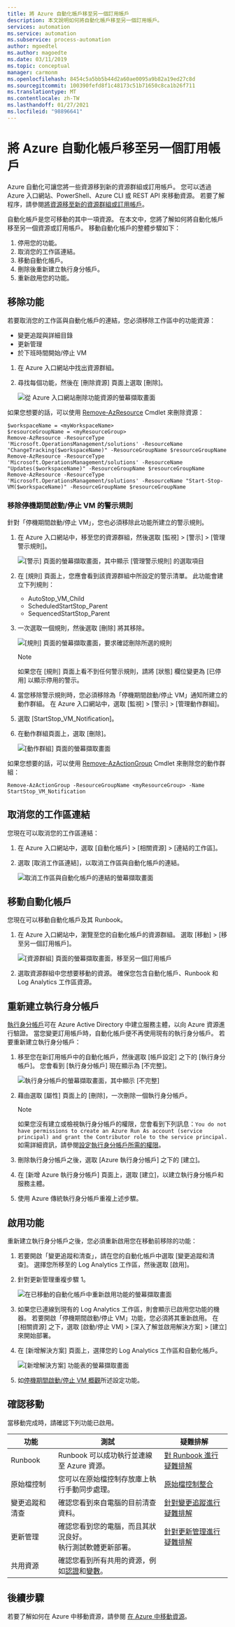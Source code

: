 ```yaml
---
title: 將 Azure 自動化帳戶移至另一個訂用帳戶
description: 本文說明如何將自動化帳戶移至另一個訂用帳戶。
services: automation
ms.service: automation
ms.subservice: process-automation
author: mgoedtel
ms.author: magoedte
ms.date: 03/11/2019
ms.topic: conceptual
manager: carmonm
ms.openlocfilehash: 8454c5a5bb5b44d2a60ae0095a9b82a19ed27c8d
ms.sourcegitcommit: 100390fefd8f1c48173c51b71650c8ca1b26f711
ms.translationtype: MT
ms.contentlocale: zh-TW
ms.lasthandoff: 01/27/2021
ms.locfileid: "98896641"
---
```

# <a name="move-your-azure-automation-account-to-another-subscription"></a>將 Azure 自動化帳戶移至另一個訂用帳戶

Azure 自動化可讓您將一些資源移到新的資源群組或訂用帳戶。 您可以透過 Azure 入口網站、PowerShell、Azure CLI 或 REST API 來移動資源。 若要了解程序，請參閱[將資源移至新的資源群組或訂用帳戶](../../azure-resource-manager/management/move-resource-group-and-subscription.md)。

自動化帳戶是您可移動的其中一項資源。 在本文中，您將了解如何將自動化帳戶移至另一個資源或訂用帳戶。 移動自動化帳戶的整體步驟如下：

1. 停用您的功能。
2. 取消您的工作區連結。
3. 移動自動化帳戶。
4. 刪除後重新建立執行身分帳戶。
5. 重新啟用您的功能。

## <a name="remove-features"></a>移除功能

若要取消您的工作區與自動化帳戶的連結，您必須移除工作區中的功能資源：

- 變更追蹤與詳細目錄
- 更新管理
- 於下班時間開始/停止 VM

1. 在 Azure 入口網站中找出資源群組。
2. 尋找每個功能，然後在 [刪除資源] 頁面上選取 [刪除]。

    ![從 Azure 入口網站刪除功能資源的螢幕擷取畫面](../media/move-account/delete-solutions.png)

如果您想要的話，可以使用 [Remove-AzResource](/powershell/module/Az.Resources/Remove-AzResource) Cmdlet 來刪除資源：

```azurepowershell-interactive
$workspaceName = <myWorkspaceName>
$resourceGroupName = <myResourceGroup>
Remove-AzResource -ResourceType 'Microsoft.OperationsManagement/solutions' -ResourceName "ChangeTracking($workspaceName)" -ResourceGroupName $resourceGroupName
Remove-AzResource -ResourceType 'Microsoft.OperationsManagement/solutions' -ResourceName "Updates($workspaceName)" -ResourceGroupName $resourceGroupName
Remove-AzResource -ResourceType 'Microsoft.OperationsManagement/solutions' -ResourceName "Start-Stop-VM($workspaceName)" -ResourceGroupName $resourceGroupName
```

### <a name="remove-alert-rules-for-startstop-vms-during-off-hours"></a>移除停機期間啟動/停止 VM 的警示規則

針對「停機期間啟動/停止 VM」，您也必須移除此功能所建立的警示規則。

1. 在 Azure 入口網站中，移至您的資源群組，然後選取 [監視] > [警示] > [管理警示規則]。

   ![[警示] 頁面的螢幕擷取畫面，其中顯示 [管理警示規則] 的選取項目](../media/move-account/alert-rules.png)

2. 在 [規則] 頁面上，您應會看到該資源群組中所設定的警示清單。 此功能會建立下列規則：

    * AutoStop_VM_Child
    * ScheduledStartStop_Parent
    * SequencedStartStop_Parent

3. 一次選取一個規則，然後選取 [刪除] 將其移除。

    ![[規則] 頁面的螢幕擷取畫面，要求確認刪除所選的規則](../media/move-account/delete-rules.png)

    > [!NOTE]
    > 如果您在 [規則] 頁面上看不到任何警示規則，請將 [狀態] 欄位變更為 [已停用] 以顯示停用的警示。 

4. 當您移除警示規則時，您必須移除為「停機期間啟動/停止 VM」通知所建立的動作群組。 在 Azure 入口網站中，選取 [監視] > [警示] > [管理動作群組]。

5. 選取 [StartStop_VM_Notification]。 

6. 在動作群組頁面上，選取 [刪除]。

    ![[動作群組] 頁面的螢幕擷取畫面](../media/move-account/delete-action-group.png)

如果您想要的話，可以使用 [Remove-AzActionGroup](/powershell/module/az.monitor/remove-azactiongroup) Cmdlet 來刪除您的動作群組：

```azurepowershell-interactive
Remove-AzActionGroup -ResourceGroupName <myResourceGroup> -Name StartStop_VM_Notification
```

## <a name="unlink-your-workspace"></a>取消您的工作區連結

您現在可以取消您的工作區連結：

1. 在 Azure 入口網站中，選取 [自動化帳戶] > [相關資源] > [連結的工作區]。 

2. 選取 [取消工作區連結]，以取消工作區與自動化帳戶的連結。

    ![取消工作區與自動化帳戶的連結的螢幕擷取畫面](../media/move-account/unlink-workspace.png)

## <a name="move-your-automation-account"></a>移動自動化帳戶

您現在可以移動自動化帳戶及其 Runbook。 

1. 在 Azure 入口網站中，瀏覽至您的自動化帳戶的資源群組。 選取 [移動] > [移至另一個訂用帳戶]。

    ![[資源群組] 頁面的螢幕擷取畫面，移至另一個訂用帳戶](../media/move-account/move-resources.png)

2. 選取資源群組中您想要移動的資源。 確保您包含自動化帳戶、Runbook 和 Log Analytics 工作區資源。

## <a name="re-create-run-as-accounts"></a>重新建立執行身分帳戶

[執行身分帳戶](../manage-runas-account.md)可在 Azure Active Directory 中建立服務主體，以向 Azure 資源進行驗證。 當您變更訂用帳戶時，自動化帳戶便不再使用現有的執行身分帳戶。 若要重新建立執行身分帳戶：

1. 移至您在新訂用帳戶中的自動化帳戶，然後選取 [帳戶設定] 之下的 [執行身分帳戶]。 您會看到 [執行身分帳戶] 現在顯示為 [不完整]。

    ![執行身分帳戶的螢幕擷取畫面，其中顯示 [不完整]](../media/move-account/run-as-accounts.png)

2. 藉由選取 [屬性] 頁面上的 [刪除]，一次刪除一個執行身分帳戶。 

    > [!NOTE]
    > 如果您沒有建立或檢視執行身分帳戶的權限，您會看到下列訊息：`You do not have permissions to create an Azure Run As account (service principal) and grant the Contributor role to the service principal.` 如需詳細資訊，請參閱[設定執行身分帳戶所需的權限](../manage-runas-account.md#permissions)。

3. 刪除執行身分帳戶之後，選取 [Azure 執行身分帳戶] 之下的 [建立]。 

4. 在 [新增 Azure 執行身分帳戶] 頁面上，選取 [建立]，以建立執行身分帳戶和服務主體。 

5. 使用 Azure 傳統執行身分帳戶重複上述步驟。

## <a name="enable-features"></a>啟用功能

重新建立執行身分帳戶之後，您必須重新啟用您在移動前移除的功能：

1. 若要開啟「變更追蹤和清查」，請在您的自動化帳戶中選取 [變更追蹤和清查]。 選擇您所移至的 Log Analytics 工作區，然後選取 [啟用]。

2. 針對更新管理重複步驟 1。

    ![在已移動的自動化帳戶中重新啟用功能的螢幕擷取畫面](../media/move-account/reenable-solutions.png)

3. 如果您已連線到現有的 Log Analytics 工作區，則會顯示已啟用您功能的機器。 若要開啟「停機期間啟動/停止 VM」功能，您必須將其重新啟用。 在 [相關資源] 之下，選取 [啟動/停止 VM] > [深入了解並啟用解決方案] > [建立] 來開始部署。

4. 在 [新增解決方案] 頁面上，選擇您的 Log Analytics 工作區和自動化帳戶。

    ![[新增解決方案] 功能表的螢幕擷取畫面](../media/move-account/add-solution-vm.png)

5. 如[停機期間啟動/停止 VM 概觀](../automation-solution-vm-management.md)所述設定功能。

## <a name="verify-the-move"></a>確認移動

當移動完成時，請確認下列功能已啟用。 

|功能|測試|疑難排解|
|---|---|---|
|Runbook|Runbook 可以成功執行並連線至 Azure 資源。|[對 Runbook 進行疑難排解](../troubleshoot/runbooks.md)
|原始檔控制|您可以在原始檔控制存放庫上執行手動同步處理。|[原始檔控制整合](../source-control-integration.md)|
|變更追蹤和清查|確認您看到來自電腦的目前清查資料。|[針對變更追蹤進行疑難排解](../troubleshoot/change-tracking.md)|
|更新管理|確認您看到您的電腦，而且其狀況良好。</br>執行測試軟體更新部署。|[針對更新管理進行疑難排解](../troubleshoot/update-management.md)|
|共用資源|確認您看到所有共用的資源，例如[認證](../shared-resources/credentials.md)和[變數](../shared-resources/variables.md)。|

## <a name="next-steps"></a>後續步驟

若要了解如何在 Azure 中移動資源，請參閱 [在 Azure 中移動資源](../../azure-resource-manager/management/move-support-resources.md)。
